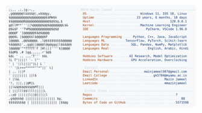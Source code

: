 <picture>
  <source srcset="https://raw.githubusercontent.com/mmazinjameel/mmazinjameel/main/dark_mode.svg?v=1747980914" media="(prefers-color-scheme: dark)">
  <img src="https://raw.githubusercontent.com/mmazinjameel/mmazinjameel/main/light_mode.svg?v=1747980914">
</picture>
